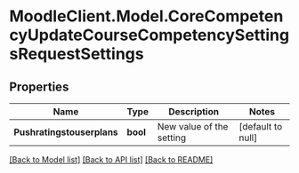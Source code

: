 # MoodleClient.Model.CoreCompetencyUpdateCourseCompetencySettingsRequestSettings

## Properties

Name | Type | Description | Notes
------------ | ------------- | ------------- | -------------
**Pushratingstouserplans** | **bool** | New value of the setting | [default to null]

[[Back to Model list]](../README.md#documentation-for-models) [[Back to API list]](../README.md#documentation-for-api-endpoints) [[Back to README]](../README.md)

